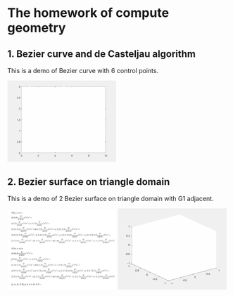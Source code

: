 # The homework of compute geometry
## 1. Bezier curve and de Casteljau algorithm
This is a demo of Bezier curve with 6 control points.
<p float="center">
    <img src="https://github.com/Wanglongke/computational-mathematics/blob/master/compute_geometry/doc/bezier_curve.gif" width="49%"/>
</p>

## 2. Bezier surface on triangle domain
This is a demo of 2 Bezier surface on triangle domain with G1 adjacent.
<p float="center">
    <img src="https://github.com/Wanglongke/computational-mathematics/blob/master/compute_geometry/doc/bezier_triangle_face.PNG" width="49%"/>
    <img src="https://github.com/Wanglongke/computational-mathematics/blob/master/compute_geometry/doc/bezier_triangle_face.gif" width="49%"/>
</p>

